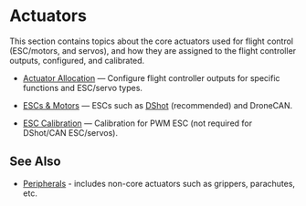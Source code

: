 # Actuators

This section contains topics about the core actuators used for flight control (ESC/motors, and servos), and how they are assigned to the flight controller outputs, configured, and calibrated.

- [Actuator Allocation](../config/actuators.md) — Configure flight controller outputs for specific functions and ESC/servo types.

- [ESCs & Motors](../peripherals/esc_motors.md) — ESCs such as [DShot](../peripherals/dshot.md) (recommended) and DroneCAN.
- [ESC Calibration](../advanced_config/esc_calibration.md) — Calibration for PWM ESC (not required for DShot/CAN ESC/servos).

## See Also

- [Peripherals](../peripherals/index.md) - includes non-core actuators such as grippers, parachutes, etc. 
